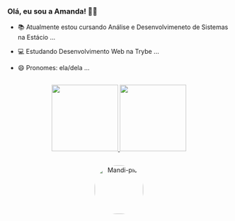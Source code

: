 ### Olá, eu sou a Amanda! 👾👋

- 📚 Atualmente estou cursando Análise e Desenvolvimeneto de Sistemas na Estácio ...
- 💻 Estudando Desenvolvimento Web na Trybe ...
- 😄 Pronomes: ela/dela ...

  ##

<div align="center">
  <a href="https://github.com/mandioquynha">
  <img height="150em" src="https://github-readme-stats.vercel.app/api?username=mandioquynha&show_icons=true&theme=panda&include_all_commits=true&count_private=true"/>
  <img height="150em" src="https://github-readme-stats.vercel.app/api/top-langs/?username=mandioquynha&layout=compact&langs_count=7&theme=panda"/>
</div>

  ##
  
 <div align="center" >
   <img alt="Mandi-pic" height="110" style="border-radius:50px;"
   src="https://picrew.me/shareImg/org/202205/338224_TPvSkNvI.png"/>
</div>
